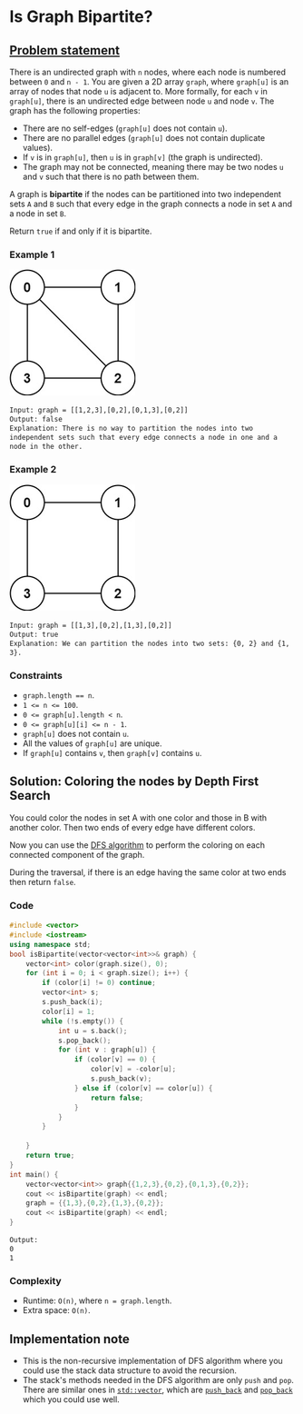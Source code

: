 # Is Graph Bipartite?

## [Problem statement](https://leetcode.com/problems/is-graph-bipartite/)

There is an undirected graph with `n` nodes, where each node is numbered between `0` and `n - 1`. You are given a 2D array `graph`, where `graph[u]` is an array of nodes that node `u` is adjacent to. More formally, for each `v` in `graph[u]`, there is an undirected edge between node `u` and node `v`. The graph has the following properties:

- There are no self-edges (`graph[u]` does not contain `u`).
- There are no parallel edges (`graph[u]` does not contain duplicate values).
- If `v` is in `graph[u]`, then `u` is in `graph[v]` (the graph is undirected).
- The graph may not be connected, meaning there may be two nodes `u` and `v` such that there is no path between them.

A graph is **bipartite** if the nodes can be partitioned into two independent sets `A` and `B` such that every edge in the graph connects a node in set `A` and a node in set `B`.

Return `true` if and only if it is bipartite.

 

### Example 1

![Example 1](785_bi2.jpg)


```plain
Input: graph = [[1,2,3],[0,2],[0,1,3],[0,2]]
Output: false
Explanation: There is no way to partition the nodes into two independent sets such that every edge connects a node in one and a node in the other.
```

### Example 2

![Example 2](785_bi1.jpg)

```plain
Input: graph = [[1,3],[0,2],[1,3],[0,2]]
Output: true
Explanation: We can partition the nodes into two sets: {0, 2} and {1, 3}.
``` 

### Constraints

* `graph.length == n`.
* `1 <= n <= 100`.
* `0 <= graph[u].length < n`.
* `0 <= graph[u][i] <= n - 1`.
* `graph[u]` does not contain `u`.
* All the values of `graph[u]` are unique.
* If `graph[u]` contains `v`, then `graph[v]` contains `u`.

## Solution: Coloring the nodes by Depth First Search

You could color the nodes in set A with one color and those in B with another color. Then two ends of every edge have different colors.

Now you can use the [DFS algorithm](https://en.wikipedia.org/wiki/Depth-first_search) to perform the coloring on each connected component of the graph. 

During the traversal, if there is an edge having the same color at two ends then return `false`.

### Code
```cpp
#include <vector>
#include <iostream>
using namespace std;
bool isBipartite(vector<vector<int>>& graph) {
    vector<int> color(graph.size(), 0);
    for (int i = 0; i < graph.size(); i++) {
        if (color[i] != 0) continue;
        vector<int> s;
        s.push_back(i);
        color[i] = 1;
        while (!s.empty()) {
            int u = s.back();
            s.pop_back();
            for (int v : graph[u]) {
                if (color[v] == 0) {
                    color[v] = -color[u];
                    s.push_back(v);
                } else if (color[v] == color[u]) {
                    return false;
                }          
            }
        }

    }
    return true;
}
int main() {
    vector<vector<int>> graph{{1,2,3},{0,2},{0,1,3},{0,2}};
    cout << isBipartite(graph) << endl;
    graph = {{1,3},{0,2},{1,3},{0,2}};
    cout << isBipartite(graph) << endl;
}
```
```plain
Output:
0
1
```

### Complexity
* Runtime: `O(n)`, where `n = graph.length`.
* Extra space: `O(n)`.

## Implementation note
- This is the non-recursive implementation of DFS algorithm where you could use the stack data structure to avoid the recursion.
- The stack's methods needed in the DFS algorithm are only `push` and `pop`. There are similar ones in [`std::vector`](https://en.cppreference.com/w/cpp/container/vector), which are [`push_back`](https://en.cppreference.com/w/cpp/container/vector/push_back) and [`pop_back`](https://en.cppreference.com/w/cpp/container/vector/pop_back) which you could use well.

